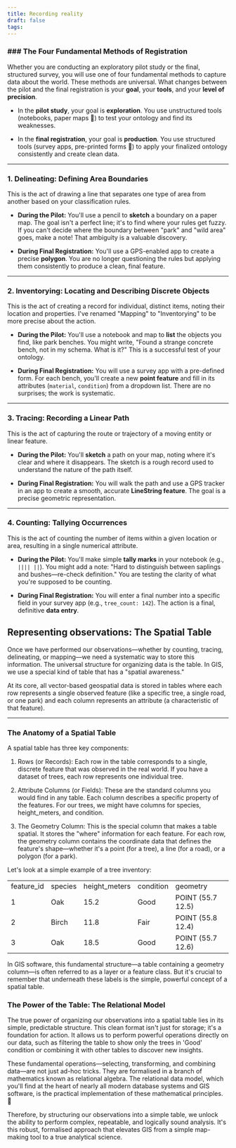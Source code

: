 ```yaml
---
title: Recording reality
draft: false
tags:
---
```



### ### The Four Fundamental Methods of Registration

Whether you are conducting an exploratory pilot study or the final, structured survey, you will use one of four fundamental methods to capture data about the world. These methods are universal. What changes between the pilot and the final registration is your **goal**, your **tools**, and your **level of precision**.

- In the **pilot study**, your goal is **exploration**. You use unstructured tools (notebooks, paper maps 📝) to test your ontology and find its weaknesses.
    
- In the **final registration**, your goal is **production**. You use structured tools (survey apps, pre-printed forms 📱) to apply your finalized ontology consistently and create clean data.
    

---

### 1. Delineating: Defining Area Boundaries

This is the act of drawing a line that separates one type of area from another based on your classification rules.

- **During the Pilot:** You'll use a pencil to **sketch** a boundary on a paper map. The goal isn't a perfect line; it's to find where your rules get fuzzy. If you can't decide where the boundary between "park" and "wild area" goes, make a note! That ambiguity is a valuable discovery.
    
- **During Final Registration:** You'll use a GPS-enabled app to create a precise **polygon**. You are no longer questioning the rules but applying them consistently to produce a clean, final feature.
    

---

### 2. Inventorying: Locating and Describing Discrete Objects

This is the act of creating a record for individual, distinct items, noting their location and properties. I've renamed "Mapping" to "Inventorying" to be more precise about the action.

- **During the Pilot:** You'll use a notebook and map to **list** the objects you find, like park benches. You might write, "Found a strange concrete bench, not in my schema. What is it?" This is a successful test of your ontology.
    
- **During Final Registration:** You will use a survey app with a pre-defined form. For each bench, you'll create a new **point feature** and fill in its attributes (`material`, `condition`) from a dropdown list. There are no surprises; the work is systematic.
    

---

### 3. Tracing: Recording a Linear Path

This is the act of capturing the route or trajectory of a moving entity or linear feature.

- **During the Pilot:** You'll **sketch** a path on your map, noting where it's clear and where it disappears. The sketch is a rough record used to understand the nature of the path itself.
    
- **During Final Registration:** You will walk the path and use a GPS tracker in an app to create a smooth, accurate **LineString feature**. The goal is a precise geometric representation.
    

---

### 4. Counting: Tallying Occurrences

This is the act of counting the number of items within a given location or area, resulting in a single numerical attribute.

- **During the Pilot:** You'll make simple **tally marks** in your notebook (e.g., `|||| ||`). You might add a note: "Hard to distinguish between saplings and bushes—re-check definition." You are testing the clarity of what you're supposed to be counting.
    
- **During Final Registration:** You will enter a final number into a specific field in your survey app (e.g., `tree_count: 142`). The action is a final, definitive **data entry**.
## Representing observations: The Spatial Table

Once we have performed our observations—whether by counting, tracing, delineating, or mapping—we need a systematic way to store this information. The universal structure for organizing data is the table. In GIS, we use a special kind of table that has a "spatial awareness."

At its core, all vector-based geospatial data is stored in tables where each row represents a single observed feature (like a specific tree, a single road, or one park) and each column represents an attribute (a characteristic of that feature).

---

### The Anatomy of a Spatial Table

A spatial table has three key components:

1. Rows (or Records): Each row in the table corresponds to a single, discrete feature that was observed in the real world. If you have a dataset of trees, each row represents one individual tree.
    
2. Attribute Columns (or Fields): These are the standard columns you would find in any table. Each column describes a specific property of the features. For our trees, we might have columns for species, height_meters, and condition.
    
3. The Geometry Column: This is the special column that makes a table spatial. It stores the "where" information for each feature. For each row, the geometry column contains the coordinate data that defines the feature's shape—whether it's a point (for a tree), a line (for a road), or a polygon (for a park).
    

Let's look at a simple example of a tree inventory:

|   |   |   |   |   |
|---|---|---|---|---|
|feature_id|species|height_meters|condition|geometry|
|1|Oak|15.2|Good|POINT (55.7 12.5)|
|2|Birch|11.8|Fair|POINT (55.8 12.4)|
|3|Oak|18.5|Good|POINT (55.7 12.6)|

In GIS software, this fundamental structure—a table containing a geometry column—is often referred to as a layer or a feature class. But it's crucial to remember that underneath these labels is the simple, powerful concept of a spatial table.

### The Power of the Table: The Relational Model

The true power of organizing our observations into a spatial table lies in its simple, predictable structure. This clean format isn't just for storage; it's a foundation for action. It allows us to perform powerful operations directly on our data, such as filtering the table to show only the trees in 'Good' condition or combining it with other tables to discover new insights.

These fundamental operations—selecting, transforming, and combining data—are not just ad-hoc tricks. They are formalised in a branch of mathematics known as relational algebra. The relational data model, which you'll find at the heart of nearly all modern database systems and GIS software, is the practical implementation of these mathematical principles. 🧠

Therefore, by structuring our observations into a simple table, we unlock the ability to perform complex, repeatable, and logically sound analysis. It's this robust, formalised approach that elevates GIS from a simple map-making tool to a true analytical science. 
